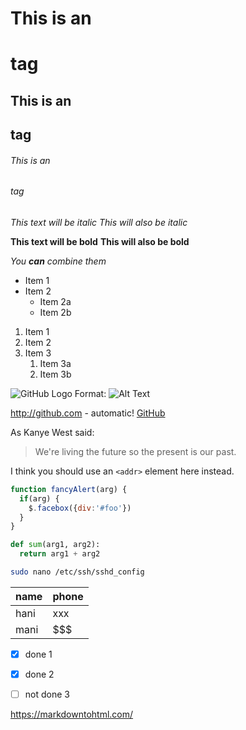 # This is an <h1> tag
## This is an <h2> tag
###### This is an <h6> tag
*This text will be italic*
_This will also be italic_

**This text will be bold**
__This will also be bold__

_You **can** combine them_

* Item 1
* Item 2
  * Item 2a
  * Item 2b

1. Item 1
1. Item 2
1. Item 3
   1. Item 3a
   1. Item 3b

![GitHub Logo](/images/logo.png)
Format: ![Alt Text](url)

http://github.com - automatic!
[GitHub](http://github.com)

As Kanye West said:

> We're living the future so
> the present is our past.

I think you should use an
`<addr>` element here instead.

```javascript
function fancyAlert(arg) {
  if(arg) {
    $.facebox({div:'#foo'})
  }
}
```
```python
def sum(arg1, arg2):
  return arg1 + arg2
```
```bash
sudo nano /etc/ssh/sshd_config
```

 | name      | phone     |
 | --------- | --------- |
 | hani      | xxx       |
 | mani      | $$$       |
 
* [x] done 1
* [x] done 2
* [ ] not done 3

 
https://markdowntohtml.com/
 
 
 
 
